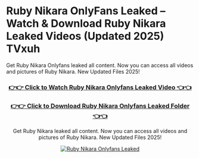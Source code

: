 # Ruby Nikara OnlyFans Leaked – Watch & Download Ruby Nikara Leaked Videos (Updated 2025) TVxuh

Get Ruby Nikara Onlyfans leaked all content. Now you can access all videos and pictures of Ruby Nikara. New Updated Files 2025!  
<div align="center">
  
### [👉👉 Click to Watch Ruby Nikara Onlyfans Leaked Video 👈👈](https://links2leaks.com?utm_source=rubynikara&utm_medium=gitshort)  
### [👉👉 Click to Download Ruby Nikara Onlyfans Leaked Folder 👈👈](https://links2leaks.com?utm_source=rubynikara&utm_medium=gitshort)  

Get Ruby Nikara leaked all content. Now you can access all videos and pictures of Ruby Nikara. New Updated Files 2025!  

[![Ruby Nikara Onlyfans Leaked](https://i.ibb.co/93hzkbrt/l2l.gif)](https://links2leaks.com?utm_source=rubynikara&utm_medium=gitshort)  

</div>
